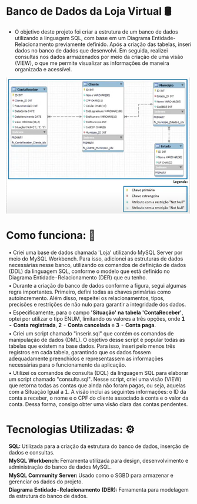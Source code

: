 # Banco de Dados da Loja Virtual 🛢

- O objetivo deste projeto foi criar a estrutura de um banco de dados utilizando a linguagem SQL, com base em um Diagrama Entidade-Relacionamento previamente definido. Após a criação das tabelas, inseri dados no banco de dados que desenvolvi. Em seguida, realizei consultas nos dados armazenados por meio da criação de uma visão (VIEW), o que me permite visualizar as informações de maneira organizada e acessível.

<div>
  <img src="Banco de Dados/DER.png" width="500px">
</div>

# Como funciona: 🎯
<table>
  <thead>
    <td> • Criei uma base de dados chamada 'Loja' utilizando MySQL Server por meio do MySQL Workbench. Para isso, adicionei as estruturas de dados necessárias nesse banco, utilizando os comandos de definição de dados (DDL) da linguagem SQL, conforme o modelo que está definido no Diagrama Entidade-Relacionamento (DER) que eu tenho.</td>
  </thead>
  <tbody>
    <thead>
      <td> • Durante a criação do banco de dados conforme a figura, segui algumas regra importantes. Primeiro, defini todas as chaves primárias como autoincremento. Além disso, respeitei os relacionamentos,   tipos, precisões e restrições de não nulo para garantir a integridade dos dados. 
    </thead>
    <thead>
     <td> • Especificamente, para o campo <b>'Situação' na tabela 'ContaReceber'</b>, optei por utilizar o tipo ENUM, limitando os valores a três opções, onde <b>1 - Conta registrada</b>, <b> 2 - Conta cancelada</b> e <b>3 - Conta paga</b>.</td>
    </thead>
    <thead>
      <td> • Criei um script chamado "inserir.sql" que contém os comandos de manipulação de dados (DML). O objetivo desse script é popular todas as tabelas que existem na base dados. Para isso, inseri pelo menos três registros em cada tabela, garantindo que os dados fossem adequadamente preenchidos e representassem as informações necessárias para o funcionamento da aplicação.</td>
    </thead>
    <thead>
      <td> • Utilizei os comandos de consulta (DQL) da linguagem SQL para elaborar um script chamado "consulta.sql". Nesse script, criei uma visão (VIEW) que retorna todas as contas que ainda não foram pagas, ou seja, aquelas com a Situação Igual a 1. A visão inclui as seguintes informações: o ID da conta a receber, o nome e o CPF do cliente associado à conta e o valor da conta. Dessa forma, consigo obter uma visão clara das contas pendentes.</td>
    </thead>
    </table>


# Tecnologias Utilizadas: ⚙️
<table>
  <thead>
    <td> <b>SQL:</b> Utilizada para a criação da estrutura do banco de dados, inserção de dados e consultas.</td>
  </thead>
  <tbody>
    <thead>
      <td> <b>MySQL Workbench:</b> Ferramenta utilizada para design, desenvolvimento e administração do banco de dados MySQL.</td>
    </thead>
    <thead>
      <td> <b>MySQL Community Server:</b> Usado como o SGBD para armazenar e gerenciar os dados do projeto.</td>
    </thead>
    <thead>
      <td> <b>Diagrama Entidade-Relacionamento (DER):</b> Ferramenta para modelagem da estrutura do banco de dados.</td>
    </thead>
  </tbody>
</table>
